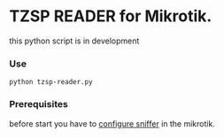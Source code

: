 # TZSP READER for Mikrotik.

this python script is in development 


### Use

```
python tzsp-reader.py

```

### Prerequisites

before start you have to [configure sniffer](https://wiki.mikrotik.com/wiki/Manual:Tools/Packet_Sniffer) in the mikrotik.

